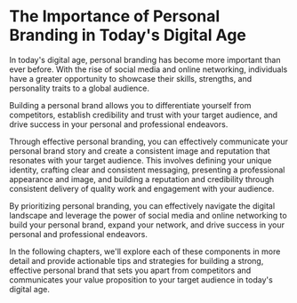 The Importance of Personal Branding in Today's Digital Age
========================================================================

In today's digital age, personal branding has become more important than ever before. With the rise of social media and online networking, individuals have a greater opportunity to showcase their skills, strengths, and personality traits to a global audience.

Building a personal brand allows you to differentiate yourself from competitors, establish credibility and trust with your target audience, and drive success in your personal and professional endeavors.

Through effective personal branding, you can effectively communicate your personal brand story and create a consistent image and reputation that resonates with your target audience. This involves defining your unique identity, crafting clear and consistent messaging, presenting a professional appearance and image, and building a reputation and credibility through consistent delivery of quality work and engagement with your audience.

By prioritizing personal branding, you can effectively navigate the digital landscape and leverage the power of social media and online networking to build your personal brand, expand your network, and drive success in your personal and professional endeavors.

In the following chapters, we'll explore each of these components in more detail and provide actionable tips and strategies for building a strong, effective personal brand that sets you apart from competitors and communicates your value proposition to your target audience in today's digital age.
